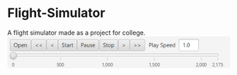 # Flight-Simulator
A flight simulator made as a project for college.
![alt text](https://raw.githubusercontent.com/avihu2929/Flight-Simulator/master/control.png)
